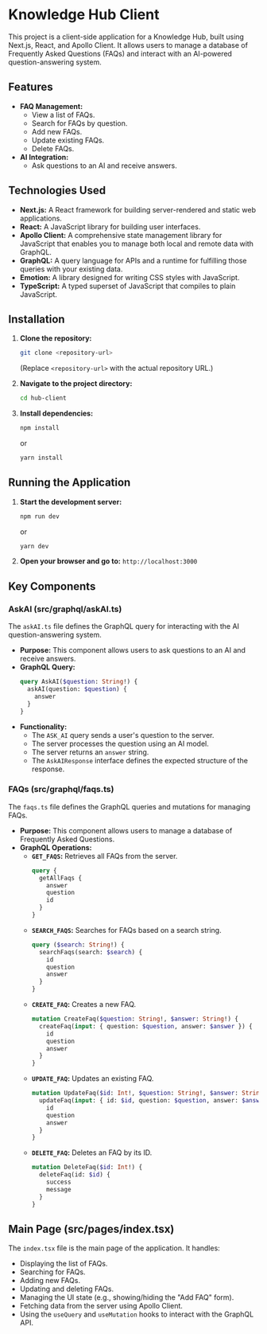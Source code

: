 # Knowledge Hub Client

This project is a client-side application for a Knowledge Hub, built using Next.js, React, and Apollo Client. It allows users to manage a database of Frequently Asked Questions (FAQs) and interact with an AI-powered question-answering system.

## Features

-   **FAQ Management:**
    -   View a list of FAQs.
    -   Search for FAQs by question.
    -   Add new FAQs.
    -   Update existing FAQs.
    -   Delete FAQs.
-   **AI Integration:**
    -   Ask questions to an AI and receive answers.

## Technologies Used

-   **Next.js:** A React framework for building server-rendered and static web applications.
-   **React:** A JavaScript library for building user interfaces.
-   **Apollo Client:** A comprehensive state management library for JavaScript that enables you to manage both local and remote data with GraphQL.
-   **GraphQL:** A query language for APIs and a runtime for fulfilling those queries with your existing data.
-   **Emotion:** A library designed for writing CSS styles with JavaScript.
-   **TypeScript:** A typed superset of JavaScript that compiles to plain JavaScript.

## Installation

1.  **Clone the repository:**
    ```bash
    git clone <repository-url>
    ```
    (Replace `<repository-url>` with the actual repository URL.)

2.  **Navigate to the project directory:**
    ```bash
    cd hub-client
    ```

3.  **Install dependencies:**
    ```bash
    npm install
    ```
    or
    ```bash
    yarn install
    ```

## Running the Application

1.  **Start the development server:**
    ```bash
    npm run dev
    ```
    or
    ```bash
    yarn dev
    ```

2.  **Open your browser and go to:** `http://localhost:3000`

## Key Components

### AskAI (src/graphql/askAI.ts)

The `askAI.ts` file defines the GraphQL query for interacting with the AI question-answering system.

-   **Purpose:** This component allows users to ask questions to an AI and receive answers.
-   **GraphQL Query:**
    ```graphql
    query AskAI($question: String!) {
      askAI(question: $question) {
        answer
      }
    }
    ```
-   **Functionality:**
    -   The `ASK_AI` query sends a user's question to the server.
    -   The server processes the question using an AI model.
    -   The server returns an `answer` string.
    -   The `AskAIResponse` interface defines the expected structure of the response.

### FAQs (src/graphql/faqs.ts)

The `faqs.ts` file defines the GraphQL queries and mutations for managing FAQs.

-   **Purpose:** This component allows users to manage a database of Frequently Asked Questions.
-   **GraphQL Operations:**
    -   **`GET_FAQS`:** Retrieves all FAQs from the server.
        ```graphql
        query {
          getAllFaqs {
            answer
            question
            id
          }
        }
        ```
    -   **`SEARCH_FAQS`:** Searches for FAQs based on a search string.
        ```graphql
        query ($search: String!) {
          searchFaqs(search: $search) {
            id
            question
            answer
          }
        }
        ```
    -   **`CREATE_FAQ`:** Creates a new FAQ.
        ```graphql
        mutation CreateFaq($question: String!, $answer: String!) {
          createFaq(input: { question: $question, answer: $answer }) {
            id
            question
            answer
          }
        }
        ```
    -   **`UPDATE_FAQ`:** Updates an existing FAQ.
        ```graphql
        mutation UpdateFaq($id: Int!, $question: String!, $answer: String!) {
          updateFaq(input: { id: $id, question: $question, answer: $answer }) {
            id
            question
            answer
          }
        }
        ```
    -   **`DELETE_FAQ`:** Deletes an FAQ by its ID.
        ```graphql
        mutation DeleteFaq($id: Int!) {
          deleteFaq(id: $id) {
            success
            message
          }
        }
        ```

## Main Page (src/pages/index.tsx)

The `index.tsx` file is the main page of the application. It handles:

-   Displaying the list of FAQs.
-   Searching for FAQs.
-   Adding new FAQs.
-   Updating and deleting FAQs.
-   Managing the UI state (e.g., showing/hiding the "Add FAQ" form).
-   Fetching data from the server using Apollo Client.
-   Using the `useQuery` and `useMutation` hooks to interact with the GraphQL API.


